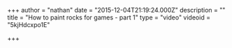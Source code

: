 +++
author = "nathan"
date = "2015-12-04T21:19:24.000Z"
description = ""
title = "How to paint rocks for games - part 1"
type = "video"
videoid = "5kjHdcxpo1E"

+++
